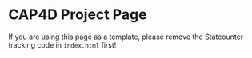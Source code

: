 # CAP4D Project Page

If you are using this page as a template, please remove the Statcounter tracking code in `index.html` first!
